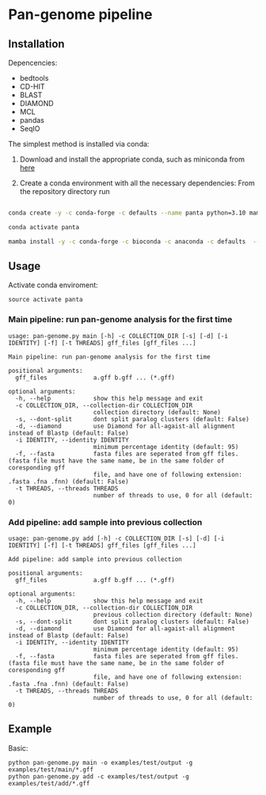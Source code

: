 # Pan-genome pipeline
## Installation
Depencencies:
- bedtools
- CD-HIT
- BLAST
- DIAMOND
- MCL
- pandas
- SeqIO

The simplest method is installed via conda:

1. Download and install the appropriate conda, such as miniconda from [here](https://docs.conda.io/en/latest/miniconda.html)
   
   
2. Create a conda environment with all the necessary dependencies: From the repository directory run

```bash

conda create -y -c conda-forge -c defaults --name panta python=3.10 mamba

conda activate panta

mamba install -y -c conda-forge -c bioconda -c anaconda -c defaults  --file requirements.txt

```

## Usage
Activate conda enviroment:
```
source activate panta
```
### Main pipeline: run pan-genome analysis for the first time
```
usage: pan-genome.py main [-h] -c COLLECTION_DIR [-s] [-d] [-i IDENTITY] [-f] [-t THREADS] gff_files [gff_files ...]

Main pipeline: run pan-genome analysis for the first time

positional arguments:
  gff_files             a.gff b.gff ... (*.gff)

optional arguments:
  -h, --help            show this help message and exit
  -c COLLECTION_DIR, --collection-dir COLLECTION_DIR
                        collection directory (default: None)
  -s, --dont-split      dont split paralog clusters (default: False)
  -d, --diamond         use Diamond for all-agaist-all alignment instead of Blastp (default: False)
  -i IDENTITY, --identity IDENTITY
                        minimum percentage identity (default: 95)
  -f, --fasta           fasta files are seperated from gff files. (fasta file must have the same name, be in the same folder of coresponding gff
                        file, and have one of following extension: .fasta .fna .fnn) (default: False)
  -t THREADS, --threads THREADS
                        number of threads to use, 0 for all (default: 0)
```
### Add pipeline: add sample into previous collection
```
usage: pan-genome.py add [-h] -c COLLECTION_DIR [-s] [-d] [-i IDENTITY] [-f] [-t THREADS] gff_files [gff_files ...]

Add pipeline: add sample into previous collection

positional arguments:
  gff_files             a.gff b.gff ... (*.gff)

optional arguments:
  -h, --help            show this help message and exit
  -c COLLECTION_DIR, --collection-dir COLLECTION_DIR
                        previous collection directory (default: None)
  -s, --dont-split      dont split paralog clusters (default: False)
  -d, --diamond         use Diamond for all-agaist-all alignment instead of Blastp (default: False)
  -i IDENTITY, --identity IDENTITY
                        minimum percentage identity (default: 95)
  -f, --fasta           fasta files are seperated from gff files. (fasta file must have the same name, be in the same folder of coresponding gff
                        file, and have one of following extension: .fasta .fna .fnn) (default: False)
  -t THREADS, --threads THREADS
                        number of threads to use, 0 for all (default: 0)
```
## Example
Basic:
```
python pan-genome.py main -o examples/test/output -g examples/test/main/*.gff
python pan-genome.py add -c examples/test/output -g examples/test/add/*.gff
```
